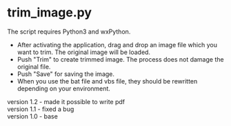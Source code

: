 # trim_image.py
The script requires Python3 and wxPython. 
* After activating the application, drag and drop an image file which you want to trim. The original image will be loaded.
* Push "Trim" to create trimmed image. The process does not damage the original file.
* Push "Save" for saving the image.
* When you use the bat file and vbs file, they should be rewritten depending on your environment.  

version 1.2 - made it possible to write pdf  
version 1.1 - fixed a bug  
version 1.0 - base
